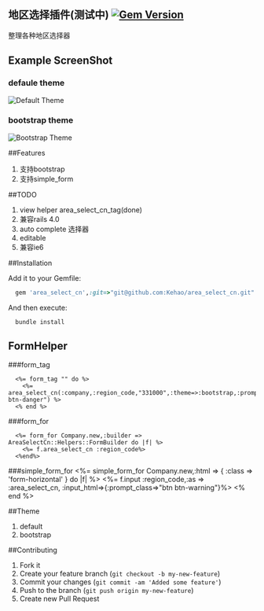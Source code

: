 ## 地区选择插件(测试中) [![Gem Version](https://badge.fury.io/rb/area_cn.png)](http://badge.fury.io/rb/area_cn)
  整理各种地区选择器

## Example ScreenShot
### defaule theme
![Default Theme](https://raw.github.com/Kehao/area_select_cn/master/vendor/assets/images/area_select_cn/default-theme.png)

### bootstrap theme
![Bootstrap Theme](https://raw.github.com/Kehao/area_select_cn/master/vendor/assets/images/area_select_cn/bootstrap-theme.png)

##Features
  1. 支持bootstrap  
  2. 支持simple_form

##TODO
  1. view helper area_select_cn_tag(done)
  2. 兼容rails 4.0
  3. auto complete 选择器
  4. editable
  5. 兼容ie6 

##Installation

Add it to your Gemfile:
```ruby
  gem 'area_select_cn',:git=>"git@github.com:Kehao/area_select_cn.git"
```

And then execute:
```console
  bundle install
```

## FormHelper
###form_tag
```erb
  <%= form_tag "" do %>
    <%= area_select_cn(:company,:region_code,"331000",:theme=>:bootstrap,:prompt_class=>"btn btn-danger") %>
  <% end %>
```

###form_for
```erb
  <%= form_for Company.new,:builder => AreaSelectCn::Helpers::FormBuilder do |f| %>
    <%= f.area_select_cn :region_code%>
  <%end%>
```

###simple_form_for
  <%= simple_form_for Company.new,:html => { :class => 'form-horizontal' } do |f| %>
    <%= f.input :region_code,:as => :area_select_cn, :input_html=>{:prompt_class=>"btn btn-warning"}%>
  <% end %>

##Theme
  1. default
  2. bootstrap

##Contributing

1. Fork it
2. Create your feature branch (`git checkout -b my-new-feature`)
3. Commit your changes (`git commit -am 'Added some feature'`)
4. Push to the branch (`git push origin my-new-feature`)
5. Create new Pull Request

